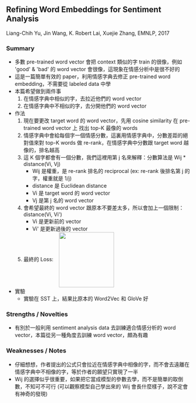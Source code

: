## Refining Word Embeddings for Sentiment Analysis

Liang-Chih Yu, Jin Wang, K. Robert Lai, Xuejie Zhang, EMNLP, 2017

### Summary
- 多數 pre-trained word vector 會把 context 類似的字 train 的很像，例如 'good' & 'bad' 的 word vector 會很像，這現象在情感分析中是很不好的 
- 這是一篇簡單有效的 paper，利用情感字典去修正 pre-trained word embedding，不需要從 labeled data 中學
- 本篇希望做到兩件事
	1. 在情感字典中相似的字，去拉近他們的 word vector
	2. 在情感字典中不相似的字，去分開他們的 word vector
- 作法
	1. 現在要更改 target word 的 word vector，先用 cosine similarity 在 pre-trained word vector 上 找出 top-K 最像的 words
	2. 情感字典中會給每個字一個情感分數，這裏用情感字典中，分數差距的絕對值來對 top-K words 做 re-rank，在情感字典中分數跟 target word 越像的，排名越高
	3. 這 K 個字都會有一個分數，我們這裡用第 j 名來解釋：分數算法是 Wij * distance(Vi, Vj)
		- Wij 是權重，是 re-rank 排名的 reciprocal (ex: re-rank 後排名第 j 的字，權重就是 1/j)
		- distance 是 Euclidean distance
        - Vi 是 target word 的 word vector
        - Vj 是第 j 名的 word vector
    4. 會希望最終的 word vector 跟原本不要差太多，所以會加上一個限制：distance(Vi, Vi')
        - Vi 是更新前的 vector
        - Vi' 是更新過後的 vector
    5. 最終的 Loss: 
    <img align='center' src='https://github.com/brianhuang1019/SA-papers/blob/img/loss.png' height="150px"></img>
- 實驗
	- 實驗在 SST 上，結果比原本的 Word2Vec 和 GloVe 好

### Strengths / Novelties
- 有別於一般利用 sentiment analysis data 去訓練適合情感分析的 word vector，本篇從另一種角度去訓練 word vector，頗為有趣

### Weaknesses / Notes
- 仔細想想，作者提出的公式只會拉近在情感字典中相像的字，而不會去遠離在情感字典中不相像的字，等於作者的願望只實現了一半
- Wij 的選擇似乎很重要，如果把它當成模型的參數去學，而不是簡單的取倒數，不知可不可行 (可以觀察模型自己學出來的 Wij 會長什麼樣子，說不定會有神奇的發現)
